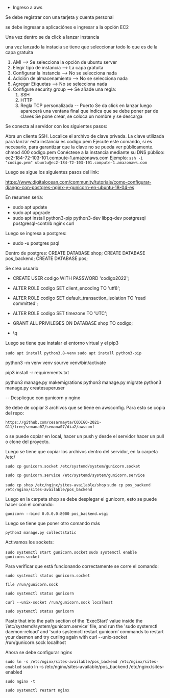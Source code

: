 - Ingreso a aws

Se debe registrar con una tarjeta y cuenta personal

se debe ingresar a aplicaciónes e ingresar a la opción EC2

Una vez dentro se da click a lanzar instancia

una vez lanzado la instacia se tiene que seleccionar todo lo que es de la capa gratuita

1. AMI --> Se selecciona la opción de ubuntu server
2. Elegir tipo de instancia --> La capa gratuita
3. Configurar la instancia --> No se selecciona nada
4. Adición de almacenamiento --> No se selecciona nada
5. Agregar Etiquetas --> No se selecciona nada
6. Configure security group --> Se añade una regla:
   1. SSH
   2. HTTP
   3. Regla TCP personalizada -- Puerto
Se da click en lanzar
luego aparecerá una ventana final que indica que se debe poner par de claves
Se pone crear, se coloca un nombre y se descarga

Se conecta al servidor con los siguientes pasos:

Abra un cliente SSH.
Localice el archivo de clave privada. La clave utilizada para lanzar esta instancia es codigo.pem
Ejecute este comando, si es necesario, para garantizar que la clave no se pueda ver públicamente.
 chmod 400 codigo.pem
Conéctese a la instancia mediante su DNS público:
 ec2-184-72-103-101.compute-1.amazonaws.com
Ejemplo:
 `ssh -i "codigo.pem" ubuntu@ec2-184-72-103-101.compute-1.amazonaws.com`

Luego se sigue los siguientes pasos del link:

https://www.digitalocean.com/community/tutorials/como-configurar-django-con-postgres-nginx-y-gunicorn-en-ubuntu-18-04-es

En resumen sería:
- sudo apt update
- sudo apt upgrade
- sudo apt install python3-pip python3-dev libpq-dev postgresql postgresql-contrib nginx curl

Luego se ingresa a postgres:
- sudo -u postgres psql

Dentro de postgres:
CREATE DATABASE shop;
CREATE DATABASE pos_backend;
CREATE DATABASE pos;

Se crea usuario
- CREATE USER codigo WITH PASSWORD 'codigo2022';

- ALTER ROLE codigo SET client_encoding TO 'utf8';
- ALTER ROLE codigo SET default_transaction_isolation TO 'read committed';
- ALTER ROLE codigo SET timezone TO 'UTC';

- GRANT ALL PRIVILEGES ON DATABASE shop TO codigo;

- \q

Luego se tiene que instalar el entorno virtual y el pip3

`sudo apt install python3.8-venv`
`sudo apt install python3-pip`

python3 -m venv venv
sourve venv/bin/activate

pip3 install -r requirements.txt

python3 manage.py makemigrations
python3 manage.py migrate
python3 manage.py createsuperuser

-- Despliegue con gunicorn y nginx

Se debe de copiar 3 archivos que se tiene en awsconfig. Para esto se copia del repo:

`https://github.com/cesarmayta/CODIGO-2021-G11/tree/semana07/semana07/dia2/awsconf`

o se puede copiar en local, hacer un push y desde el servidor hacer un pull o clone del proyecto.

Luego se tiene que copiar los archivos dentro del servidor, en la carpeta /etc/

`sudo cp gunicorn.socket /etc/systemd/system/gunicorn.socket`

`sudo cp gunicorn.service /etc/systemd/system/gunicorn.service`

`sudo cp shop /etc/nginx/sites-available/shop`
`sudo cp pos_backend /etc/nginx/sites-available/pos_backend`


Luego en la carpeta shop se debe desplegar el gunicorn, esto se puede hacer con el comando:

`gunicorn --bind 0.0.0.0:8000 pos_backend.wsgi`

Luego se tiene que poner otro comando más

`python3 manage.py collectstatic`

Activamos los sockets:

`sudo systemctl start gunicorn.socket`
`sudo systemctl enable gunicorn.socket`

Para verificar que está funcionando correctamente se corre el comando:

`sudo systemctl status gunicorn.socket`

`file /run/gunicorn.sock`

`sudo systemctl status gunicorn`

`curl --unix-socket /run/gunicorn.sock localhost`

`sudo systemctl status gunicorn`

<!-- ERror -->
Paste that into the path section of the ‘ExecStart’ value inside the ’/etc/systemd/system/gunicorn.service’ file, and run the 'sudo systemctl daemon-reload’ and 'sudo systemctl restart gunicorn’ commands to restart your daemon and try curling again with curl --unix-socket /run/gunicorn.sock localhost

<!-- fin error -->

Ahora se debe configurar nginx

`sudo ln -s /etc/nginx/sites-available/pos_backend /etc/nginx/sites-enabled`
sudo ln -s /etc/nginx/sites-available/pos_backend /etc/nginx/sites-enabled

`sudo nginx -t`

`sudo systemctl restart nginx`